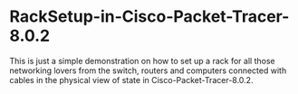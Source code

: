 # RackSetup-in-Cisco-Packet-Tracer-8.0.2
This is just a simple demonstration on how to set up a rack for all those networking lovers from the switch, routers and computers connected with cables in the physical view of state in Cisco-Packet-Tracer-8.0.2.
